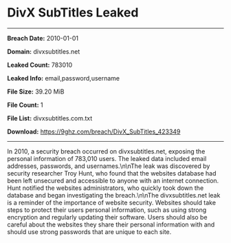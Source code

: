 # DivX SubTitles Leaked

------------
**Breach Date:** 2010-01-01

**Domain:** divxsubtitles.net

**Leaked Count:** 783010

**Leaked Info:** email,password,username

**File Size:** 39.20 MiB

**File Count:** 1

**File List:** divxsubtitles.com.txt

**Download:** https://9ghz.com/breach/DivX_SubTitles_423349

------------
In 2010, a security breach occurred on divxsubtitles.net, exposing the personal information of 783,010 users. The leaked data included email addresses, passwords, and usernames.\n\nThe leak was discovered by security researcher Troy Hunt, who found that the websites database had been left unsecured and accessible to anyone with an internet connection. Hunt notified the websites administrators, who quickly took down the database and began investigating the breach.\n\nThe divxsubtitles.net leak is a reminder of the importance of website security. Websites should take steps to protect their users personal information, such as using strong encryption and regularly updating their software. Users should also be careful about the websites they share their personal information with and should use strong passwords that are unique to each site.
